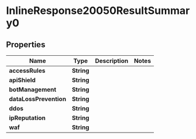 # InlineResponse20050ResultSummary0

## Properties
Name | Type | Description | Notes
------------ | ------------- | ------------- | -------------
**accessRules** | **String** |  | 
**apiShield** | **String** |  | 
**botManagement** | **String** |  | 
**dataLossPrevention** | **String** |  | 
**ddos** | **String** |  | 
**ipReputation** | **String** |  | 
**waf** | **String** |  | 
